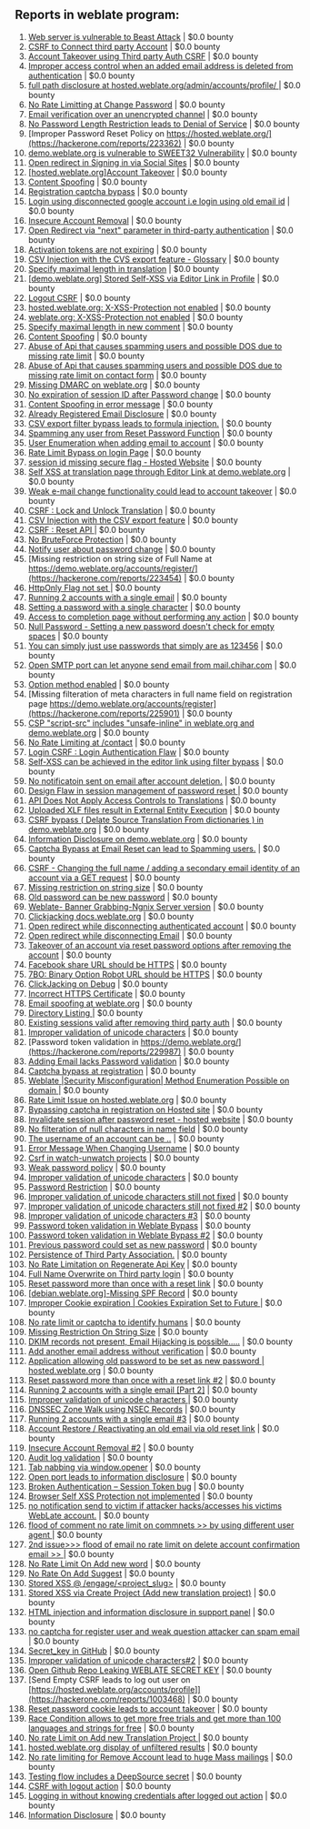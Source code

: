 ## Reports in weblate program:
1. [Web server is vulnerable to Beast Attack](https://hackerone.com/reports/223350) | $0.0 bounty
2. [CSRF to Connect third party Account](https://hackerone.com/reports/225100) | $0.0 bounty
3. [Account Takeover using Third party Auth CSRF](https://hackerone.com/reports/225653) | $0.0 bounty
4. [Improper access control when an added email address is deleted from authentication](https://hackerone.com/reports/223434) | $0.0 bounty
5. [full path disclosure at hosted.weblate.org/admin/accounts/profile/ ](https://hackerone.com/reports/225495) | $0.0 bounty
6. [No Rate Limitting at Change Password](https://hackerone.com/reports/223694) | $0.0 bounty
7. [Email verification over an unencrypted channel](https://hackerone.com/reports/224287) | $0.0 bounty
8. [No Password Length Restriction leads to Denial of Service](https://hackerone.com/reports/223854) | $0.0 bounty
9. [Improper Password Reset Policy on https://hosted.weblate.org/](https://hackerone.com/reports/223362) | $0.0 bounty
10. [demo.weblate.org is vulnerable to SWEET32 Vulnerability](https://hackerone.com/reports/223653) | $0.0 bounty
11. [Open redirect in Signing in via Social Sites](https://hackerone.com/reports/223718) | $0.0 bounty
12. [[hosted.weblate.org]Account Takeover](https://hackerone.com/reports/223637) | $0.0 bounty
13. [Content Spoofing](https://hackerone.com/reports/223630) | $0.0 bounty
14. [Registration captcha bypass](https://hackerone.com/reports/223324) | $0.0 bounty
15. [Login using disconnected google account i.e login using old email id](https://hackerone.com/reports/223427) | $0.0 bounty
16. [Insecure Account Removal](https://hackerone.com/reports/223355) | $0.0 bounty
17. [Open Redirect via "next" parameter in third-party authentication](https://hackerone.com/reports/223326) | $0.0 bounty
18. [Activation tokens are not expiring](https://hackerone.com/reports/223339) | $0.0 bounty
19. [CSV Injection with the CVS export feature - Glossary](https://hackerone.com/reports/224291) | $0.0 bounty
20. [Specify maximal length in translation](https://hackerone.com/reports/224015) | $0.0 bounty
21. [[demo.weblate.org] Stored Self-XSS via Editor Link in Profile](https://hackerone.com/reports/223331) | $0.0 bounty
22. [Logout CSRF](https://hackerone.com/reports/223329) | $0.0 bounty
23. [hosted.weblate.org: X-XSS-Protection not enabled](https://hackerone.com/reports/223396) | $0.0 bounty
24. [weblate.org: X-XSS-Protection not enabled](https://hackerone.com/reports/223723) | $0.0 bounty
25. [Specify maximal length in new comment](https://hackerone.com/reports/223931) | $0.0 bounty
26. [Content Spoofing](https://hackerone.com/reports/223430) | $0.0 bounty
27. [Abuse of Api that causes spamming users and possible DOS due to missing rate limit](https://hackerone.com/reports/223557) | $0.0 bounty
28. [Abuse of Api that causes spamming users and possible DOS due to missing rate limit on contact form](https://hackerone.com/reports/223542) | $0.0 bounty
29. [Missing DMARC on weblate.org](https://hackerone.com/reports/223545) | $0.0 bounty
30. [No expiration of session ID after Password change](https://hackerone.com/reports/223327) | $0.0 bounty
31. [Content Spoofing in error message](https://hackerone.com/reports/223456) | $0.0 bounty
32. [Already Registered Email Disclosure](https://hackerone.com/reports/223343) | $0.0 bounty
33. [CSV export filter bypass leads to formula injection.](https://hackerone.com/reports/223999) | $0.0 bounty
34. [Spamming any user from Reset Password Function](https://hackerone.com/reports/223525) | $0.0 bounty
35. [User Enumeration when adding email to account](https://hackerone.com/reports/223531) | $0.0 bounty
36. [Rate Limit Bypass on login Page](https://hackerone.com/reports/224460) | $0.0 bounty
37. [session id missing secure flag - Hosted Website](https://hackerone.com/reports/224379) | $0.0 bounty
38. [Self XSS at translation page through Editor Link at demo.weblate.org](https://hackerone.com/reports/223692) | $0.0 bounty
39. [Weak e-mail change functionality could lead to account takeover](https://hackerone.com/reports/223461) | $0.0 bounty
40. [CSRF : Lock and Unlock Translation](https://hackerone.com/reports/223345) | $0.0 bounty
41. [CSV Injection with the CSV export feature](https://hackerone.com/reports/223344) | $0.0 bounty
42. [CSRF : Reset API ](https://hackerone.com/reports/223333) | $0.0 bounty
43. [No BruteForce Protection](https://hackerone.com/reports/223337) | $0.0 bounty
44. [Notify user about password change](https://hackerone.com/reports/223609) | $0.0 bounty
45. [Missing restriction on string size of Full Name at https://demo.weblate.org/accounts/register/](https://hackerone.com/reports/223454) | $0.0 bounty
46. [HttpOnly Flag not set ](https://hackerone.com/reports/224006) | $0.0 bounty
47. [Running 2 accounts with a single email](https://hackerone.com/reports/224072) | $0.0 bounty
48. [Setting a password with a single character](https://hackerone.com/reports/223851) | $0.0 bounty
49. [Access to completion page without performing any action](https://hackerone.com/reports/223846) | $0.0 bounty
50. [Null Password - Setting a new password doesn't check for empty spaces](https://hackerone.com/reports/223618) | $0.0 bounty
51. [You can simply just use passwords that simply are as 123456](https://hackerone.com/reports/223374) | $0.0 bounty
52. [Open SMTP port can let anyone send email from mail.chihar.com](https://hackerone.com/reports/223435) | $0.0 bounty
53. [Option method enabled](https://hackerone.com/reports/230194) | $0.0 bounty
54. [Missing filteration of meta characters in full name field on registration page https://demo.weblate.org/accounts/register](https://hackerone.com/reports/225901) | $0.0 bounty
55. [CSP "script-src" includes "unsafe-inline" in weblate.org and demo.weblate.org](https://hackerone.com/reports/231062) | $0.0 bounty
56. [No Rate Limiting at /contact](https://hackerone.com/reports/229511) | $0.0 bounty
57. [Login CSRF : Login Authentication Flaw](https://hackerone.com/reports/229528) | $0.0 bounty
58. [Self-XSS can be achieved in the editor link using filter bypass](https://hackerone.com/reports/229735) | $0.0 bounty
59. [No notificatoin sent on email after account deletion.](https://hackerone.com/reports/229909) | $0.0 bounty
60. [Design Flaw in session management of password reset ](https://hackerone.com/reports/229417) | $0.0 bounty
61. [API Does Not Apply Access Controls to Translations](https://hackerone.com/reports/232994) | $0.0 bounty
62. [Uploaded XLF files result in External Entity Execution](https://hackerone.com/reports/232614) | $0.0 bounty
63. [CSRF bypass ( Delate Source Translation From dictionaries ) in demo.weblate.org](https://hackerone.com/reports/230863) | $0.0 bounty
64. [Information Disclosure on demo.weblate.org](https://hackerone.com/reports/229620) | $0.0 bounty
65. [Captcha Bypass at Email Reset can lead to Spamming users.](https://hackerone.com/reports/229541) | $0.0 bounty
66. [CSRF - Changing the full name / adding a secondary email identity of an account via a GET request](https://hackerone.com/reports/223367) | $0.0 bounty
67. [Missing restriction on string size](https://hackerone.com/reports/229796) | $0.0 bounty
68. [Old password can be new password](https://hackerone.com/reports/229577) | $0.0 bounty
69. [Weblate- Banner Grabbing-Ngnix Server version](https://hackerone.com/reports/230633) | $0.0 bounty
70. [Clickjacking docs.weblate.org](https://hackerone.com/reports/223391) | $0.0 bounty
71. [Open redirect while disconnecting authenticated account](https://hackerone.com/reports/224317) | $0.0 bounty
72. [Open redirect while disconnecting Email](https://hackerone.com/reports/238117) | $0.0 bounty
73. [Takeover of an account via reset password options after removing the account](https://hackerone.com/reports/230076) | $0.0 bounty
74. [Facebook share URL should be HTTPS](https://hackerone.com/reports/225769) | $0.0 bounty
75. [7BO: Binary Option Robot URL should be HTTPS](https://hackerone.com/reports/225722) | $0.0 bounty
76. [ClickJacking on Debug](https://hackerone.com/reports/225555) | $0.0 bounty
77. [Incorrect HTTPS Certificate](https://hackerone.com/reports/225540) | $0.0 bounty
78. [Email spoofing at weblate.org](https://hackerone.com/reports/224186) | $0.0 bounty
79. [Directory Listing ](https://hackerone.com/reports/223384) | $0.0 bounty
80. [Existing sessions valid after removing third party auth](https://hackerone.com/reports/223475) | $0.0 bounty
81. [Improper validation of unicode characters](https://hackerone.com/reports/229483) | $0.0 bounty
82. [Password token validation in https://demo.weblate.org/](https://hackerone.com/reports/229987) | $0.0 bounty
83. [Adding Email lacks Password validation](https://hackerone.com/reports/229869) | $0.0 bounty
84. [Captcha bypass at registration](https://hackerone.com/reports/229584) | $0.0 bounty
85. [Weblate |Security Misconfiguration| Method Enumeration Possible on domain ](https://hackerone.com/reports/230648) | $0.0 bounty
86. [Rate Limit Issue on hosted.weblate.org](https://hackerone.com/reports/229825) | $0.0 bounty
87. [Bypassing captcha in registration on Hosted site](https://hackerone.com/reports/224342) | $0.0 bounty
88. [Invalidate session after password reset - hosted website](https://hackerone.com/reports/224362) | $0.0 bounty
89. [No filteration of null characters in name field](https://hackerone.com/reports/242945) | $0.0 bounty
90. [The username of an account can be ..](https://hackerone.com/reports/243609) | $0.0 bounty
91. [Error Message When Changing Username](https://hackerone.com/reports/243664) | $0.0 bounty
92. [Csrf in watch-unwatch projects](https://hackerone.com/reports/229405) | $0.0 bounty
93. [Weak password policy](https://hackerone.com/reports/224572) | $0.0 bounty
94. [Improper validation of unicode characters](https://hackerone.com/reports/242171) | $0.0 bounty
95. [Password Restriction](https://hackerone.com/reports/229920) | $0.0 bounty
96. [Improper validation of unicode characters still not fixed](https://hackerone.com/reports/241596) | $0.0 bounty
97. [Improper validation of unicode characters still not fixed #2](https://hackerone.com/reports/243611) | $0.0 bounty
98. [Improper validation of unicode characters #3](https://hackerone.com/reports/243635) | $0.0 bounty
99. [Password token validation in Weblate Bypass](https://hackerone.com/reports/243842) | $0.0 bounty
100. [Password token validation in Weblate Bypass #2](https://hackerone.com/reports/244287) | $0.0 bounty
101. [Previous password could set as new password](https://hackerone.com/reports/243616) | $0.0 bounty
102. [Persistence of Third Party Association.](https://hackerone.com/reports/241623) | $0.0 bounty
103. [No Rate Limitation on Regenerate Api Key](https://hackerone.com/reports/243619) | $0.0 bounty
104. [Full Name Overwrite on Third party login](https://hackerone.com/reports/241598) | $0.0 bounty
105. [Reset password more than once with a reset link](https://hackerone.com/reports/243594) | $0.0 bounty
106. [[debian.weblate.org]-Missing SPF Record](https://hackerone.com/reports/245518) | $0.0 bounty
107. [Improper Cookie expiration | Cookies Expiration Set to Future ](https://hackerone.com/reports/232306) | $0.0 bounty
108. [No rate limit or captcha to identify humans](https://hackerone.com/reports/257384) | $0.0 bounty
109. [Missing Restriction On String Size](https://hackerone.com/reports/257376) | $0.0 bounty
110. [DKIM records not present, Email Hijacking is possible.....](https://hackerone.com/reports/253926) | $0.0 bounty
111. [Add another email address without verification](https://hackerone.com/reports/265987) | $0.0 bounty
112. [ Application allowing old password to be set as new password | hosted.weblate.org](https://hackerone.com/reports/264934) | $0.0 bounty
113. [Reset password more than once with a reset link #2](https://hackerone.com/reports/245450) | $0.0 bounty
114. [Running 2 accounts with a single email [Part 2]](https://hackerone.com/reports/241608) | $0.0 bounty
115. [Improper validation of unicode characters ](https://hackerone.com/reports/278718) | $0.0 bounty
116. [DNSSEC Zone Walk using NSEC Records](https://hackerone.com/reports/228471) | $0.0 bounty
117. [Running 2 accounts with a single email #3](https://hackerone.com/reports/245304) | $0.0 bounty
118. [ Account Restore / Reactivating an old email via old reset link](https://hackerone.com/reports/275303) | $0.0 bounty
119. [Insecure Account Removal #2](https://hackerone.com/reports/229532) | $0.0 bounty
120. [Audit log validation](https://hackerone.com/reports/296632) | $0.0 bounty
121. [Tab nabbing via window.opener](https://hackerone.com/reports/403891) | $0.0 bounty
122. [Open port leads to information disclosure](https://hackerone.com/reports/223421) | $0.0 bounty
123. [Broken Authentication – Session Token bug](https://hackerone.com/reports/400826) | $0.0 bounty
124. [Browser Self XSS Protection not implemented](https://hackerone.com/reports/400781) | $0.0 bounty
125. [no notification send to victim if attacker hacks/accesses his victims WebLate account.](https://hackerone.com/reports/282772) | $0.0 bounty
126. [flood of comment no rate  limit on commnets >>  by using different user agent ](https://hackerone.com/reports/404035) | $0.0 bounty
127. [2nd issue>>> flood of email  no rate limit on delete account confirmation email >> ](https://hackerone.com/reports/404713) | $0.0 bounty
128. [No Rate Limit  On Add new word](https://hackerone.com/reports/479021) | $0.0 bounty
129. [No Rate On Add Suggest](https://hackerone.com/reports/481654) | $0.0 bounty
130. [Stored XSS @ /engage/<project_slug>](https://hackerone.com/reports/472391) | $0.0 bounty
131. [Stored XSS via Create Project (Add new translation project)](https://hackerone.com/reports/610219) | $0.0 bounty
132. [HTML injection and information disclosure in support panel](https://hackerone.com/reports/634312) | $0.0 bounty
133. [no captcha for register user and weak question attacker can spam email](https://hackerone.com/reports/236398) | $0.0 bounty
134. [Secret_key in GitHub](https://hackerone.com/reports/926093) | $0.0 bounty
135. [Improper validation of unicode characters#2](https://hackerone.com/reports/279945) | $0.0 bounty
136. [Open Github Repo Leaking WEBLATE SECRET KEY](https://hackerone.com/reports/942146) | $0.0 bounty
137. [Send Empty CSRF leads to log out user on [https://hosted.weblate.org/accounts/profile]](https://hackerone.com/reports/1003468) | $0.0 bounty
138. [Reset password cookie leads to account takeover](https://hackerone.com/reports/1004536) | $0.0 bounty
139. [Race Condition allows to get more free trials and get more than 100 languages and strings for free](https://hackerone.com/reports/1087188) | $0.0 bounty
140. [No rate Limit on Add new Translation Project ](https://hackerone.com/reports/1238749) | $0.0 bounty
141. [hosted.weblate.org display of unfiltered results](https://hackerone.com/reports/1454552) | $0.0 bounty
142. [No rate limiting for Remove Account lead to huge Mass mailings](https://hackerone.com/reports/1723445) | $0.0 bounty
143. [Testing flow includes a DeepSource secret](https://hackerone.com/reports/1927499) | $0.0 bounty
144. [CSRF with logout action](https://hackerone.com/reports/1971589) | $0.0 bounty
145. [Logging in without knowing credentials after logged out action](https://hackerone.com/reports/1971610) | $0.0 bounty
146. [Information Disclosure](https://hackerone.com/reports/2370002) | $0.0 bounty